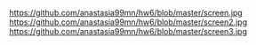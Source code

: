 https://github.com/anastasia99mn/hw6/blob/master/screen.jpg
https://github.com/anastasia99mn/hw6/blob/master/screen2.jpg
https://github.com/anastasia99mn/hw6/blob/master/screen3.jpg
